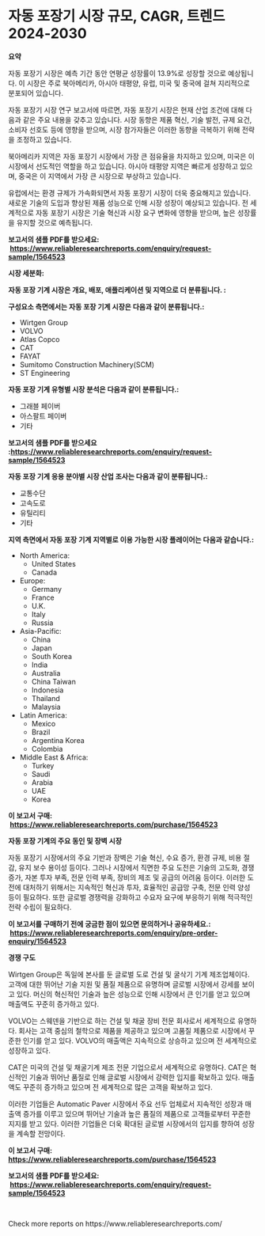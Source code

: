 <p><h1>자동 포장기 시장 규모, CAGR, 트렌드 2024-2030</h1></p><p><strong>요약</strong></p>
<p><p>자동 포장기 시장은 예측 기간 동안 연평균 성장률이 13.9%로 성장할 것으로 예상됩니다. 이 시장은 주로 북아메리카, 아시아 태평양, 유럽, 미국 및 중국에 걸쳐 지리적으로 분포되어 있습니다.</p><p>자동 포장기 시장 연구 보고서에 따르면, 자동 포장기 시장은 현재 산업 조건에 대해 다음과 같은 주요 내용을 갖추고 있습니다. 시장 동향은 제품 혁신, 기술 발전, 규제 요건, 소비자 선호도 등에 영향을 받으며, 시장 참가자들은 이러한 동향을 극복하기 위해 전략을 조정하고 있습니다.</p><p>북아메리카 지역은 자동 포장기 시장에서 가장 큰 점유율을 차지하고 있으며, 미국은 이 시장에서 선도적인 역할을 하고 있습니다. 아시아 태평양 지역은 빠르게 성장하고 있으며, 중국은 이 지역에서 가장 큰 시장으로 부상하고 있습니다.</p><p>유럽에서는 환경 규제가 가속화되면서 자동 포장기 시장이 더욱 중요해지고 있습니다. 새로운 기술의 도입과 향상된 제품 성능으로 인해 시장 성장이 예상되고 있습니다. 전 세계적으로 자동 포장기 시장은 기술 혁신과 시장 요구 변화에 영향을 받으며, 높은 성장률을 유지할 것으로 예측됩니다.</p></p>
<p><strong>보고서의 샘플 PDF를 받으세요: &nbsp;<a href="https://www.reliableresearchreports.com/enquiry/request-sample/1564523">https://www.reliableresearchreports.com/enquiry/request-sample/1564523</a></strong></p>
<p><strong>시장 세분화:</strong></p>
<p><strong> 자동 포장 기계 시장은 개요, 배포, 애플리케이션 및 지역으로 더 분류됩니다. :</strong></p>
<p><strong>구성요소 측면에서는 자동 포장 기계 시장은 다음과 같이 분류됩니다.:</strong></p>
<p><ul><li>Wirtgen Group</li><li>VOLVO</li><li>Atlas Copco</li><li>CAT</li><li>FAYAT</li><li>Sumitomo Construction Machinery(SCM)</li><li>ST Engineering</li></ul></p>
<p><strong> 자동 포장 기계 유형별 시장 분석은 다음과 같이 분류됩니다.:</strong></p>
<p><ul><li>그래블 페이버</li><li>아스팔트 페이버</li><li>기타</li></ul></p>
<p><strong>보고서의 샘플 PDF를 받으세요 :<a href="https://www.reliableresearchreports.com/enquiry/request-sample/1564523">https://www.reliableresearchreports.com/enquiry/request-sample/1564523</a></strong></p>
<p><strong> 자동 포장 기계 응용 분야별 시장 산업 조사는 다음과 같이 분류됩니다.:</strong></p>
<p><ul><li>교통수단</li><li>고속도로</li><li>유틸리티</li><li>기타</li></ul></p>
<p><strong>지역 측면에서 자동 포장 기계 지역별로 이용 가능한 시장 플레이어는 다음과 같습니다.:</strong></p>
<p><ul>
    <li>
        North America:
        <ul>
            <li>United States</li>
            <li>Canada</li>
        </ul>
    </li>
    <li>
        Europe:
        <ul>
            <li>Germany</li>
            <li>France</li>
            <li>U.K.</li>
            <li>Italy</li>
            <li>Russia</li>
        </ul>
    </li>
    <li>
        Asia-Pacific:
        <ul>
            <li>China</li>
            <li>Japan</li>
            <li>South Korea</li>
            <li>India</li>
            <li>Australia</li>
            <li>China Taiwan</li>
            <li>Indonesia</li>
            <li>Thailand</li>
            <li>Malaysia</li>
        </ul>
    </li>
    <li>
        Latin America:
        <ul>
            <li>Mexico</li>
            <li>Brazil</li>
            <li>Argentina Korea</li>
            <li>Colombia</li>
        </ul>
    </li>
    <li>
        Middle East & Africa:
        <ul>
            <li>Turkey</li>
            <li>Saudi</li>
            <li>Arabia</li>
            <li>UAE</li>
            <li>Korea</li>
        </ul>
    </li>
    </ul></p>
<p><strong>이 보고서 구매: &nbsp;<a href="https://www.reliableresearchreports.com/purchase/1564523">https://www.reliableresearchreports.com/purchase/1564523</a></strong></p>
<p><strong>자동 포장 기계의 주요 동인 및 장벽 시장</strong></p>
<p><p>자동 포장기 시장에서의 주요 기반과 장벽은 기술 혁신, 수요 증가, 환경 규제, 비용 절감, 유지 보수 용이성 등이다. 그러나 시장에서 직면한 주요 도전은 기술의 고도화, 경쟁 증가, 자본 투자 부족, 전문 인력 부족, 장비의 제조 및 공급의 어려움 등이다. 이러한 도전에 대처하기 위해서는 지속적인 혁신과 투자, 효율적인 공급망 구축, 전문 인력 양성 등이 필요하다. 또한 글로벌 경쟁력을 강화하고 수요자 요구에 부응하기 위해 적극적인 전략 수립이 필요하다.</p></p>
<p><strong>이 보고서를 구매하기 전에 궁금한 점이 있으면 문의하거나 공유하세요.: &nbsp;<a href="https://www.reliableresearchreports.com/enquiry/pre-order-enquiry/1564523">https://www.reliableresearchreports.com/enquiry/pre-order-enquiry/1564523</a></strong></p>
<p><strong>경쟁 구도</strong></p>
<p><p>Wirtgen Group은 독일에 본사를 둔 글로벌 도로 건설 및 굴삭기 기계 제조업체이다. 고객에 대한 뛰어난 기술 지원 및 품질 제품으로 유명하며 글로벌 시장에서 강세를 보이고 있다. 머신의 혁신적인 기술과 높은 성능으로 인해 시장에서 큰 인기를 얻고 있으며 매출액도 꾸준히 증가하고 있다.</p><p>VOLVO는 스웨덴을 기반으로 하는 건설 및 채굴 장비 전문 회사로서 세계적으로 유명하다. 회사는 고객 중심의 철학으로 제품을 제공하고 있으며 고품질 제품으로 시장에서 꾸준한 인기를 얻고 있다. VOLVO의 매출액은 지속적으로 상승하고 있으며 전 세계적으로 성장하고 있다.</p><p>CAT은 미국의 건설 및 채굴기계 제조 전문 기업으로서 세계적으로 유명하다. CAT은 혁신적인 기술과 뛰어난 품질로 인해 글로벌 시장에서 강력한 입지를 확보하고 있다. 매출액도 꾸준히 증가하고 있으며 전 세계적으로 많은 고객을 확보하고 있다.</p><p>이러한 기업들은 Automatic Paver 시장에서 주요 선두 업체로서 지속적인 성장과 매출액 증가를 이루고 있으며 뛰어난 기술과 높은 품질의 제품으로 고객들로부터 꾸준한 지지를 받고 있다. 이러한 기업들은 더욱 확대된 글로벌 시장에서의 입지를 향하여 성장을 계속할 전망이다.</p></p>
<p><strong>이 보고서 구매: &nbsp; <a href="https://www.reliableresearchreports.com/purchase/1564523">https://www.reliableresearchreports.com/purchase/1564523</a></strong></p>
<p><strong>보고서의 샘플 PDF를 받으세요: &nbsp;<a href="https://www.reliableresearchreports.com/enquiry/request-sample/1564523">https://www.reliableresearchreports.com/enquiry/request-sample/1564523</a></strong><strong></strong></p>
<p>&nbsp;</p>
<p>Check more reports on https://www.reliableresearchreports.com/</p>